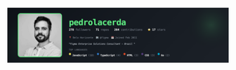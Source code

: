 ![pedrolacerda's GitHub Banner](https://raw.githubusercontent.com/pedrolacerda/pedrolacerda/main/banner.png)
